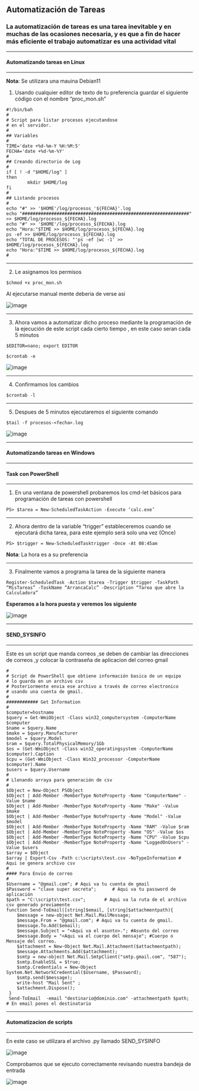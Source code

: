## Automatización de Tareas
### La automatización de tareas es una tarea inevitable y en muchas de las ocasiones necesaria, y es que a fin de hacer más eficiente el trabajo automatizar es una actividad vital
___

#### Automatizando tareas en Linux 
___
**Nota**: Se utilizara una mauina Debian11
1. Usando cualquier editor de texto de tu preferencia guardar el siguiente código con el nombre “proc_mon.sh” 
~~~
#!/bin/bah
#
# Script para listar procesos ejecutandose 
# en el servidor.
#
## Variables
#
TIME='date +%d-%m-Y %H:%M:5'
FECHA='date +%d-%m-%Y'
#
## Creando directorio de Log
#
if [ ! -d "$HOME/log" ]
then
        mkdir $HOME/log
fi
#
## Listando procesos
#
echo "#" >> '$HOME'/log/procesos_'${FECHA}'.log
echo "###############################################################" >> $HOME/log/procesos_${FECHA}.log
echo "#" >> '$HOME'/log/procesos_${FECHA}.log
echo "Hora:"$TIME >> $HOME/log/procesos_${FECHA}.log
ps -ef >> $HOME/log/procesos_${FECHA}.log
echo "TOTAL DE PROCESOS: "'ps -ef |wc -1' >> $HOME/log/procesos_${FECHA}.log
echo "Hora:"$TIME >> $HOME/log/procesos_${FECHA}.log
#
~~~
___
2. Le asignamos los permisos 
~~~
$chmod +x proc_mon.sh
~~~
Al ejecutarse  manual mente deberia de verse asi 

![image](https://user-images.githubusercontent.com/111693854/204856761-cf310818-cf74-4cdb-8dba-0bfe57ae0aff.png)

___
3. Ahora vamos a automatizar dicho proceso mediante la programación de la ejecución de este script cada cierto tiempo , en este caso seran cada 5 minutos
~~~
$EDITOR=nano; export EDITOR
~~~

~~~
$crontab -e
~~~

![image](https://user-images.githubusercontent.com/111693854/204857169-14548439-37db-4984-9e07-92b15284e9a2.png)

___
4. Confirmamos los cambios
~~~
$crontab -l
~~~

___
5. Despues de 5 minutos ejecutaremos el siguiente comando 
~~~
$tail -f procesos-<fecha>.log
~~~

![image](https://user-images.githubusercontent.com/111693854/204857556-a0357f0c-1e29-4d31-b814-d7cb78203972.png)

___

#### Automatizando tareas en Windows
___

#### Task con PowerShell
___
1. En una ventana de powershell probaremos los cmd-let básicos para programación de tareas con powershell
~~~
PS> $tarea = New-ScheduledTaskAction -Execute ‘calc.exe’
~~~

___
2. Ahora dentro de la variable “trigger” estableceremos cuando se ejecutará dicha tarea, para este ejemplo será solo una vez (Once)
~~~
PS> $trigger = New-ScheduledTasktrigger -Once -At 08:45am 
~~~
**Nota**: La hora es a su preferencia 

___
3. Finalmente vamos a programa la tarea de la siguiente manera
~~~
Register-ScheduledTask -Action $tarea -Trigger $trigger -TaskPath “MisTareas” -TaskName “ArrancaCalc” -Description “Tarea que abre la Calculadora” 
~~~
**Esperamos a la hora puesta y veremos los siguiente**

![image](https://user-images.githubusercontent.com/111693854/204858598-2b6bd215-92f5-4407-b820-373e560056d9.png)

___

#### SEND_SYSINFO
___
Este es un script que manda correos ,se deben de cambiar las direcciones de correos ,y colocar la contraseña de aplicacion del correo gmail

~~~
#
# Script de PowerShell que obtiene información basica de un equipo
# lo guarda en un archivo csv
# Posteriormente envia ese archivo a través de correo electronico
# usando una cuenta de gmail.
#
############ Get Information 
#
$computer=hostname
$query = Get-WmiObject -Class win32_computersystem -ComputerName $computer
$name = $query.Name
$make = $query.Manufacturer
$model = $query.Model
$ram = $query.TotalPhysicalMemory/1Gb
$os = (Get-WmiObject -Class win32_operatingsystem -ComputerName $computer).Caption
$cpu = (Get-WmiObject -Class Win32_processor -ComputerName $computer).Name
$users = $query.Username
#
# Llenando arraya para generación de csv
#
$Object = New-Object PSObject
$Object | Add-Member -MemberType NoteProperty -Name "ComputerName" -Value $name
$Object | Add-Member -MemberType NoteProperty -Name "Make" -Value $make
$Object | Add-Member -MemberType NoteProperty -Name "Model" -Value $model
$Object | Add-Member -MemberType NoteProperty -Name "RAM" -Value $ram
$Object | Add-Member -MemberType NoteProperty -Name "OS" -Value $os
$Object | Add-Member -MemberType NoteProperty -Name "CPU" -Value $cpu
$Object | Add-Member -MemberType NoteProperty -Name "LoggedOnUsers" -Value $users
$array = $Object
$array | Export-Csv -Path c:\scripts\test.csv -NoTypeInformation # Aqui se genera archivo csv
#
#### Para Envio de correo
#
$Username = "@gmail.com"; # Aqui va tu cuenta de gmail
$Password = "clave super secreta";      # Aqui va tu password de aplicación
$path = "C:\scripts\test.csv";       # Aqui va la ruta de el archivo csv generado previamente
function Send-ToEmail([string]$email, [string]$attachmentpath){
    $message = new-object Net.Mail.MailMessage;
    $message.From = "@gmail.com"; # Aqui va tu cuenta de gmail.
    $message.To.Add($email);
    $message.Subject = "<Aqui va el asunto>."; #Asunto del correo
    $message.Body = "<Aqui va el cuerpo del mensaje"; #Cuerpo o Mensaje del correo.
    $attachment = New-Object Net.Mail.Attachment($attachmentpath);
    $message.Attachments.Add($attachment);
    $smtp = new-object Net.Mail.SmtpClient("smtp.gmail.com", "587");
    $smtp.EnableSSL = $true;
    $smtp.Credentials = New-Object System.Net.NetworkCredential($Username, $Password);
    $smtp.send($message);
    write-host "Mail Sent" ; 
    $attachment.Dispose();
 }
 Send-ToEmail  -email "destinario@dominio.com" -attachmentpath $path; # En email pones el destinatario
~~~

___

#### Automatizacion de scripts
___
En este caso se utilizara el archivo .py llamado SEND_SYSINFO


![image](https://user-images.githubusercontent.com/111693854/204860037-a1388b60-399f-4d01-ad7f-c93da71ef479.png)

Comprobamos que se ejecuto correctamente revisando nuestra bandeja de entrada 

![image](https://user-images.githubusercontent.com/111693854/204860184-850f720f-d87c-46b3-8c65-290360ece03c.png)


